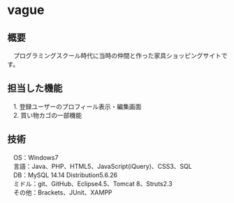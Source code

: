 # vague

## 概要
　プログラミングスクール時代に当時の仲間と作った家具ショッピングサイトです。

## 担当した機能
　1. 登録ユーザーのプロフィール表示・編集画面  
　2. 買い物カゴの一部機能  

## 技術
　OS：Windows7  
　言語：Java、PHP、HTML5、JavaScript(iQuery)、CSS3、SQL  
　DB：MySQL 14.14 Distribution5.6.26  
　ミドル：git、GitHub、Eclipse4.5、Tomcat 8、Struts2.3  
　その他：Brackets、JUnit、XAMPP  
 
